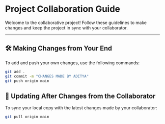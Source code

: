 # Project Collaboration Guide

Welcome to the collaborative project! Follow these guidelines to make changes and keep the project in sync with your collaborator.

---

## 🛠 Making Changes from Your End

To add and push your own changes, use the following commands:

```bash
git add .
git commit -m "CHANGES MADE BY ADITYA"
git push origin main
```

## 🔄 Updating After Changes from the Collaborator

To sync your local copy with the latest changes made by your collaborator:

```bash
git pull origin main
```
